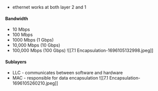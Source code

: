 - ethernet works at both layer 2 and 1
#### Bandwidth 
- 10 Mbps
- 100 Mbps
- 1000 Mbps (1 Gbps)
- 10,000 Mbps (10 Gbps)
- 100,000 Mbps (100 Gbps)
![[7.1 Encapsulation-1696105132998.jpeg]]

#### Sublayers
- LLC - communicates between software and hardware
- MAC - responsible for data encapsulation
![[7.1 Encapsulation-1696105260210.jpeg]]
